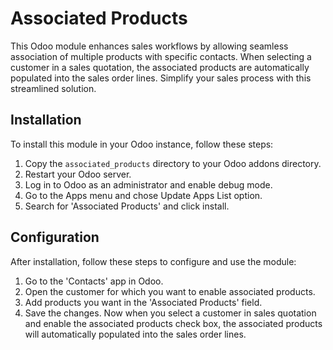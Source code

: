 # Associated Products

This Odoo module enhances sales workflows by allowing seamless association of multiple products with specific contacts. When selecting a customer in a sales quotation, the associated products are automatically populated into the sales order lines. Simplify your sales process with this streamlined solution.

## Installation

To install this module in your Odoo instance, follow these steps:

1. Copy the `associated_products` directory to your Odoo addons directory.
2. Restart your Odoo server.
3. Log in to Odoo as an administrator and enable debug mode.
4. Go to the Apps menu and chose Update Apps List option.
5. Search for 'Associated Products' and click install.

## Configuration

After installation, follow these steps to configure and use the module:

1. Go to the 'Contacts' app in Odoo.
2. Open the customer for which you want to enable associated products.
3. Add products you want in the 'Associated Products' field.
4. Save the changes. Now when you select a customer in sales quotation and enable the associated products check box, the associated products will automatically populated into the sales order lines.
